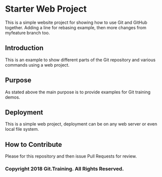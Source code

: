 # Starter Web Project

This is a simple website project for showing how to use Git and GitHub together. Adding a line for rebasing example, then more changes from myfeature branch too.

## Introduction

This is an example to show different parts of the Git repository and various commands using a web project.

## Purpose

As stated above the main purpose is to provide examples for Git training demos.

## Deployment

This is a simple web project, deployment can be on any web server or even local file system.

## How to Contribute

Please for this repository and then issue Pull Requests for review.

### Copyright 2018 Git.Training. All Rights Reserved.